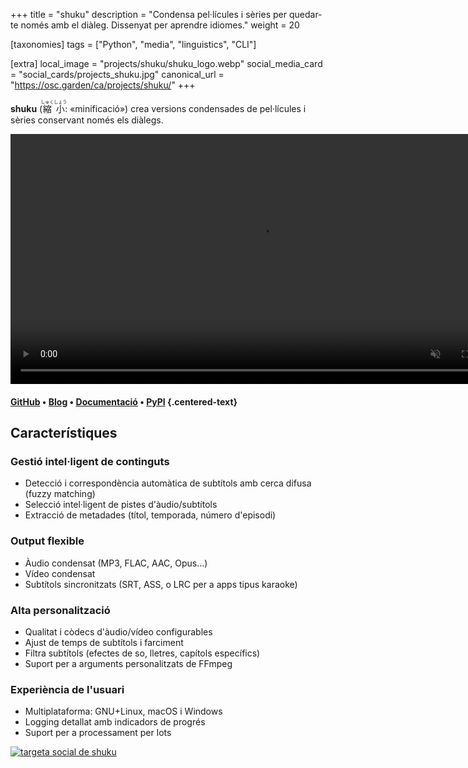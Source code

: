 +++
title = "shuku"
description = "Condensa pel·lícules i sèries per quedar-te només amb el diàleg. Dissenyat per aprendre idiomes."
weight = 20

[taxonomies]
tags = ["Python", "media", "linguistics", "CLI"]

[extra]
local_image = "projects/shuku/shuku_logo.webp"
social_media_card = "social_cards/projects_shuku.jpg"
canonical_url = "https://osc.garden/ca/projects/shuku/"
+++

**shuku** (<ruby><rb>縮</rb><rt>しゅく</rt></ruby><ruby><rb>小</rb><rt>しょう</rt></ruby>: «minificació») crea versions condensades de pel·lícules i sèries conservant només els diàlegs.

<video class="invertible-image" controls muted width="800" loop="true" autoplay="autoplay" title="demo de shuku" src="https://cdn.jsdelivr.net/gh/welpo/shuku/assets/animation_demo/shuku_demo.mov"></video>

#### [GitHub](https://github.com/welpo/shuku) • [Blog](https://osc.garden/ca/blog/shuku-condensed-media-language-learning/) • [Documentació](https://github.com/welpo/shuku#readme) • [PyPI](https://pypi.org/project/shuku/) {.centered-text}

## Característiques

### Gestió intel·ligent de continguts

- Detecció i correspondència automàtica de subtítols amb cerca difusa (fuzzy matching)
- Selecció intel·ligent de pistes d'àudio/subtítols
- Extracció de metadades (títol, temporada, número d'episodi)

### Output flexible

- Àudio condensat (MP3, FLAC, AAC, Opus…)
- Vídeo condensat
- Subtítols sincronitzats (SRT, ASS, o LRC per a apps tipus karaoke)

### Alta personalització

- Qualitat i còdecs d'àudio/vídeo configurables
- Ajust de temps de subtítols i farciment
- Filtra subtítols (efectes de so, lletres, capítols específics)
- Suport per a arguments personalitzats de FFmpeg

### Experiència de l'usuari

- Multiplataforma: GNU+Linux, macOS i Windows
- Logging detallat amb indicadors de progrés
- Suport per a processament per lots

[![targeta social de shuku](/img/social_cards/projects_shuku.jpg)](https://github.com/welpo/shuku)
